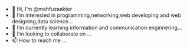 - 👋 Hi, I’m @mahfuzaakter
- 👀 I’m interested in programming,networking,web developing and web designing,data science...
- 🌱 I’m currently learning  information and communication enginnering...
- 💞️ I’m looking to collaborate on ...
- 📫 How to reach me ...

<!---
mahfuzaakter/mahfuzaakter is a ✨ special ✨ repository because its `README.md` (this file) appears on your GitHub profile.
You can click the Preview link to take a look at your changes.
--->
